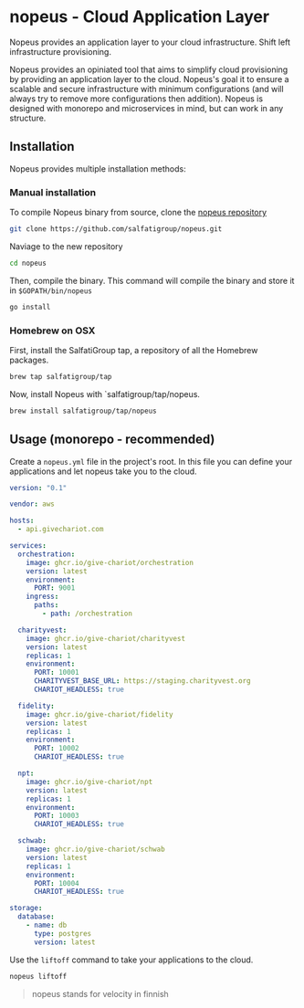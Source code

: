 # nopeus - Cloud Application Layer

Nopeus provides an application layer to your cloud infrastructure. Shift left infrastructure provisioning.

Nopeus provides an opiniated tool that aims to simplify cloud provisioning by providing an application layer to the cloud. Nopeus's goal it to ensure a scalable and secure infrastructure with minimum configurations (and will always try to remove more configurations then addition). Nopeus is designed with monorepo and microservices in mind, but can work in any structure.

## Installation
Nopeus provides multiple installation methods:

### Manual installation
To compile Nopeus binary from source, clone the [nopeus repository](https://github.com/salfatigroup/nopeus.git)

```sh
git clone https://github.com/salfatigroup/nopeus.git
```

Naviage to the new repository
```sh
cd nopeus
```

Then, compile the binary. This command will compile the binary and store it in `$GOPATH/bin/nopeus`
```sh
go install
```

### Homebrew on OSX
First, install the SalfatiGroup tap, a repository of all the Homebrew packages.
```sh
brew tap salfatigroup/tap
```

Now, install Nopeus with `salfatigroup/tap/nopeus.
```sh
brew install salfatigroup/tap/nopeus
```

## Usage (monorepo - recommended)
Create a `nopeus.yml` file in the project's root. In this file you can define your applications and let nopeus take you to the cloud.

```yaml
version: "0.1"

vendor: aws

hosts:
  - api.givechariot.com

services:
  orchestration:
    image: ghcr.io/give-chariot/orchestration
    version: latest
    environment:
      PORT: 9001
    ingress:
      paths:
        - path: /orchestration

  charityvest:
    image: ghcr.io/give-chariot/charityvest
    version: latest
    replicas: 1
    environment:
      PORT: 10001
      CHARITYVEST_BASE_URL: https://staging.charityvest.org
      CHARIOT_HEADLESS: true

  fidelity:
    image: ghcr.io/give-chariot/fidelity
    version: latest
    replicas: 1
    environment:
      PORT: 10002
      CHARIOT_HEADLESS: true

  npt:
    image: ghcr.io/give-chariot/npt
    version: latest
    replicas: 1
    environment:
      PORT: 10003
      CHARIOT_HEADLESS: true

  schwab:
    image: ghcr.io/give-chariot/schwab
    version: latest
    replicas: 1
    environment:
      PORT: 10004
      CHARIOT_HEADLESS: true

storage:
  database:
    - name: db
      type: postgres
      version: latest
```

Use the `liftoff` command to take your applications to the cloud.
```sh
nopeus liftoff
```

<!--

### Clean up
To remove your applications from the cloud, use the `touchdown` command.
```sh
nopeus touchdown
```

### Things are starting to get too complex?
Nopeus is here to help! Our community and vision is all about making sure nopeus can help you scale your business easily. But if that isn't enough, you can always get the underline infrastructure configurations with the `eject` command.

```sh
nopeus eject
```

-->

> nopeus stands for velocity in finnish

